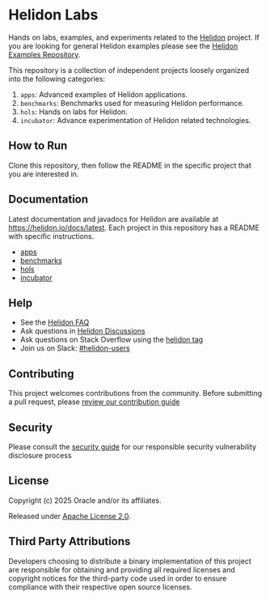 
# Helidon Labs

Hands on labs, examples, and experiments related to the [Helidon](https://github.com/helidon-io/helidon) project. 
If you are looking for general Helidon examples please see the [Helidon Examples Repository](https://github.com/helidon-io/helidon-examples).

This repository is a collection of independent projects loosely organized into the following categories:

1. `apps`: Advanced examples of Helidon applications.
2. `benchmarks`: Benchmarks used for measuring Helidon performance.
3. `hols`: Hands on labs for Helidon.
4. `incubator`: Advance experimentation of Helidon related technologies.

## How to Run

Clone this repository, then follow the README in the specific project that you are interested in.

## Documentation

Latest documentation and javadocs for Helidon are available at <https://helidon.io/docs/latest>. Each project in this repository has a README with specific instructions.

* [apps](apps/README.md)
* [benchmarks](benchmarks/README.md)
* [hols](hols/README.md)
* [incubator](incubator/README.md)

## Help

* See the [Helidon FAQ](https://github.com/oracle/helidon/wiki/FAQ)
* Ask questions in [Helidon Discussions](https://github.com/helidon-io/helidon/discussions)
* Ask questions on Stack Overflow using the [helidon tag](https://stackoverflow.com/tags/helidon)
* Join us on Slack: [#helidon-users](http://slack.helidon.io)

## Contributing

This project welcomes contributions from the community. Before submitting a pull request, please [review our contribution guide](./CONTRIBUTING.md)

## Security

Please consult the [security guide](./SECURITY.md) for our responsible security vulnerability disclosure process

## License

Copyright (c) 2025 Oracle and/or its affiliates.

Released under [Apache License 2.0](./LICENSE.txt).

## Third Party Attributions

Developers choosing to distribute a binary implementation of this project are responsible for obtaining and providing all required licenses and copyright notices for the third-party code used in order to ensure compliance with their respective open source licenses.

